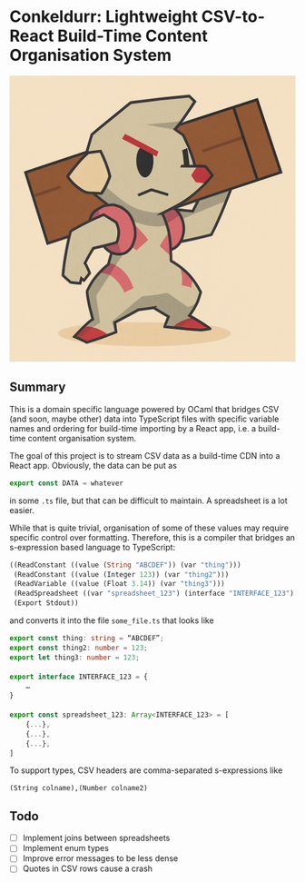 # Conkeldurr: Lightweight CSV-to-React Build-Time Content Organisation System

![Conkeldurr](logo.png)

## Summary
This is a domain specific language powered by OCaml that bridges CSV (and soon, maybe other) data into TypeScript files with specific variable names and ordering for build-time importing by a React app, i.e. a build-time content organisation system.

The goal of this project is to stream CSV data as a build-time CDN into a React app. Obviously, the data can be put as

```ts
export const DATA = whatever
```

in some `.ts` file, but that can be difficult to maintain. A spreadsheet is a lot easier.

While that is quite trivial, organisation of some of these values may require specific control over formatting. Therefore, this is a compiler that bridges an s-expression based language to TypeScript:

```ocaml
((ReadConstant ((value (String "ABCDEF")) (var "thing")))
 (ReadConstant ((value (Integer 123)) (var "thing2")))
 (ReadVariable ((value (Float 3.14)) (var "thing3")))
 (ReadSpreadsheet ((var "spreadsheet_123") (interface "INTERFACE_123") (path "./hello")))
 (Export Stdout))
```

and converts it into the file `some_file.ts` that looks like

```ts
export const thing: string = “ABCDEF”;
export const thing2: number = 123;
export let thing3: number = 123;

export interface INTERFACE_123 = {
	…
}

export const spreadsheet_123: Array<INTERFACE_123> = [
	{...},
	{...},
	{...},
]
```

To support types, CSV headers are comma-separated s-expressions like

```
(String colname),(Number colname2)
```

## Todo
- [ ] Implement joins between spreadsheets
- [ ] Implement enum types
- [ ] Improve error messages to be less dense
- [ ] Quotes in CSV rows cause a crash
